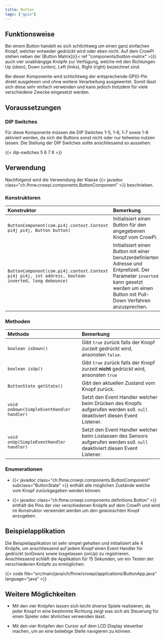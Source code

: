 ```yaml
---
title: Button
tags: ["gpio"]
---
```


## Funktionsweise

Bei einem Button handelt es sich schlichtweg um einen ganz einfachen Knopf, welcher entweder gedrückt wird oder eben nicht. Auf dem CrowPi
stehen neben der [Button Matrix]({{< ref "components/button-matrix" >}}) auch vier unabhängige Knöpfe zur Verfügung, welche mit den
Richtungen Up (oben), Down (unten), Left (links), Right (right) bezeichnet sind.

Bei dieser Komponente wird schlichtweg der entsprechende GPIO-Pin direkt ausgelesen und ohne weitere Verarbeitung ausgewertet. Somit lässt
sich diese sehr einfach verwenden und kann jedoch trotzdem für viele verschiedene Zwecke eingesetzt werden.

## Voraussetzungen

### DIP Switches

Für diese Komponente müssen die DIP Switches 1-5, 1-6, 1-7 sowie 1-8 aktiviert werden, da sich die Buttons sonst nicht oder nur teilweise
nutzen lassen. Die Stellung der DIP Switches sollte anschliessend so aussehen:

{{< dip-switches 5 6 7 8 >}}

## Verwendung

Nachfolgend wird die Verwendung der Klasse {{< javadoc class="ch.fhnw.crowpi.components.ButtonComponent" >}} beschrieben.

### Konstruktoren

| Konstruktor                                                                                         | Bemerkung                                                                                                                                                                             |
|:----------------------------------------------------------------------------------------------------|:--------------------------------------------------------------------------------------------------------------------------------------------------------------------------------------|
| `ButtonComponent(com.pi4j.context.Context pi4j pi4j, Button button)`                                | Initialisiert einen Button für den angegebenen Knopf vom CrowPi.                                                                                                                      |
| `ButtonComponent(com.pi4j.context.Context pi4j pi4j, int address, boolean inverted, long debounce)` | Initialisiert einen Button mit einer benutzerdefinierten Adresse und Entprellzeit. Der Parameter `inverted` kann gesetzt werden um einen Button mit Pull-Down Verfahren anzusprechen. |

### Methoden

| Methode                                   | Bemerkung                                                                                                                    |
|:------------------------------------------|:-----------------------------------------------------------------------------------------------------------------------------|
| `boolean isDown()`                        | Gibt `true` zurück falls der Knopf zurzeit gedrückt wird, ansonsten `false`.                                                 |
| `boolean isUp()`                          | Gibt `true` zurück falls der Knopf zurzeit **nicht** gedrückt wird, ansonsten `true`                                         |
| `ButtonState getState()`                  | Gibt den aktuellen Zustand vom Knopf zurück.                                                                                 |
| `void onDown(SimpleEventHandler handler)` | Setzt den Event Handler welcher beim Drücken des Knopfs aufgerufen werden soll. `null` deaktiviert diesen Event Listener.    |
| `void onUp(SimpleEventHandler handler)`   | Setzt den Event Handler welcher beim Loslassen des Sensors aufgerufen werden soll. `null` deaktiviert diesen Event Listener. |

### Enumerationen

- {{< javadoc class="ch.fhnw.crowpi.components.ButtonComponent" subclass="ButtonState" >}} enthält alle möglichen Zustände welche vom Knopf
  zurückgegeben werden können.

- {{< javadoc class="ch.fhnw.crowpi.components.definitions.Button" >}} enthält die Pins der vier verschiedenen Knöpfe auf dem CrowPi und
  wird im Konstruktor verwendet werden um den gewünschten Knopf anzugeben.

## Beispielapplikation

Die Beispielapplikation ist sehr simpel gehalten und initialisiert alle 4 Knöpfe, um anschliessend auf jedem Knopf einen Event Handler für
gedrückt (onDown) sowie losgelassen (onUp) zu registrieren. Anschliessend schläft die Applikation für 15 Sekunden, um ein Testen der
verschiedenen Knöpfe zu ermöglichen.

{{< code file="src/main/java/ch/fhnw/crowpi/applications/ButtonApp.java" language="java" >}}

## Weitere Möglichkeiten

- Mit den vier Knöpfen lassen sich leicht diverse Spiele realisieren, da jeder Knopf in eine bestimmte Richtung zeigt was sich als Steuerung
  für einen Spieler oder ähnliches verwenden lässt.

- Mit den vier Knöpfen den Cursor auf dem LCD Display steuerbar machen, um an eine beliebige Stelle navigieren zu können.


